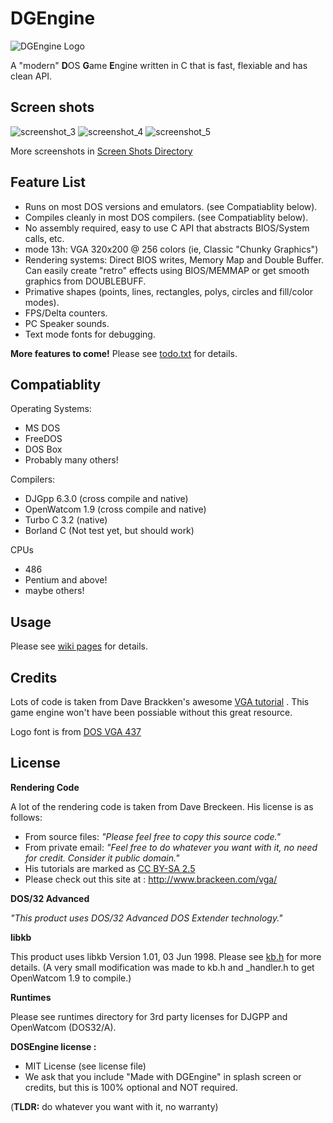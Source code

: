 # DGEngine

![DGEngine Logo](https://github.com/dimecoin/dge/blob/master/res/images/dge_lbig.bmp "DGEngine Logo")

A "modern" **D**OS **G**ame **E**ngine written in C that is fast, flexiable and has clean API.

## Screen shots

![screenshot_3](https://github.com/dimecoin/dge/blob/master/screenshots/screenshot_3.png "screen_shot3")
![screenshot_4](https://github.com/dimecoin/dge/blob/master/screenshots/screenshot_4.png "screen_shot4")
![screenshot_5](https://github.com/dimecoin/dge/blob/master/screenshots/screenshot_5.png "screen_shot5")

More screenshots in [Screen Shots Directory](https://github.com/dimecoin/dge/tree/master/screenshots)

## Feature List

* Runs on most DOS versions and emulators.  (see Compatiablity below).  
* Compiles cleanly in most DOS compilers.  (see Compatiablity below).
* No assembly required, easy to use C API that abstracts BIOS/System calls, etc.
* mode 13h: VGA 320x200 @ 256 colors  (ie, Classic "Chunky Graphics")
* Rendering systems: Direct BIOS writes, Memory Map and Double Buffer.  Can easily create "retro" effects using BIOS/MEMMAP or get smooth graphics from DOUBLEBUFF.
* Primative shapes (points, lines, rectangles, polys, circles and fill/color modes).
* FPS/Delta counters.
* PC Speaker sounds.
* Text mode fonts for debugging.

**More features to come!**
Please see [todo.txt](https://github.com/dimecoin/dge/blob/master/todo.txt) for details.


## Compatiablity

Operating Systems:
* MS DOS
* FreeDOS
* DOS Box
* Probably many others!

Compilers:

* DJGpp 6.3.0 (cross compile and native)
* OpenWatcom 1.9 (cross compile and native)
* Turbo C 3.2 (native)
* Borland C (Not test yet, but should work)

CPUs
* 486
* Pentium and above!
* maybe others!

## Usage

Please see [wiki pages](https://github.com/dimecoin/dge/wiki) for details.



## Credits

Lots of code is  taken from Dave Brackken's awesome [VGA tutorial](http://www.brackeen.com/vga/) .  This game engine won't have been possiable without this great resource.

Logo font is from [DOS VGA 437](http://www.dafont.com/perfect-dos-vga-437.font)


## License

**Rendering Code**

A lot of the rendering code is taken from Dave Breckeen.  His license is as follows:
* From source files: _"Please feel free to copy this source code."_
* From private email: _"Feel free to do whatever you want with it, no need for credit. Consider it public domain."_
* His tutorials are marked as [CC BY-SA 2.5](https://creativecommons.org/licenses/by-sa/2.5/)
* Please check out this site at : http://www.brackeen.com/vga/

**DOS/32 Advanced**

_"This product uses DOS/32 Advanced DOS Extender technology."_

**libkb**

This product uses libkb Version 1.01, 03 Jun 1998.  Please see [kb.h](https://github.com/dimecoin/dge/blob/master/src/libkb/kb.h) for more details.  (A very small modification was made to kb.h and \_handler.h to get OpenWatcom 1.9 to compile.)

**Runtimes**

Please see runtimes directory for 3rd party licenses for DJGPP and OpenWatcom (DOS32/A).

**DOSEngine license :** 

* MIT License (see license file)
* We ask that you include "Made with DGEngine" in splash screen or credits, but this is 100% optional and NOT required.

(**TLDR:** do whatever you want with it, no warranty)




